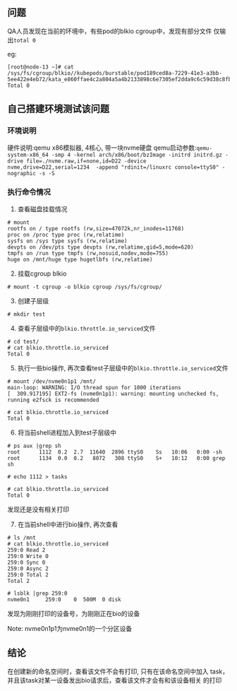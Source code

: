 ## 问题
QA人员发现在当前的环境中，有些pod的blkio cgroup中，发现有部分文件
仅输出`total 0`

eg:
```
[root@node-13 ~]# cat /sys/fs/cgroup/blkio//kubepods/burstable/pod189ced8a-7229-41e3-a3bb-5ee422e4eb72/kata_e860ffae4c2a804a5a4b2133898c6e7305ef2dda9c6c59d38c8fb29478ca9b8b/blkio.throttle.io_serviced
Total 0
```

## 自己搭建环境测试该问题

### 环境说明
硬件说明:qemu x86模拟器, 4核心, 带一块nvme硬盘
qemu启动参数:`qemu-system-x86_64 -smp 4 -kernel arch/x86/boot/bzImage -initrd initrd.gz -drive file=./nvme.raw,if=none,id=D22 -device nvme,drive=D22,serial=1234  -append "rdinit=/linuxrc console=ttyS0" -nographic -s -S`

### 执行命令情况
1. 查看磁盘挂载情况
```
# mount
rootfs on / type rootfs (rw,size=47072k,nr_inodes=11768)
proc on /proc type proc (rw,relatime)
sysfs on /sys type sysfs (rw,relatime)
devpts on /dev/pts type devpts (rw,relatime,gid=5,mode=620)
tmpfs on /run type tmpfs (rw,nosuid,nodev,mode=755)
huge on /mnt/huge type hugetlbfs (rw,relatime)
```
2. 挂载cgroup blkio
```
# mount -t cgroup -o blkio cgroup /sys/fs/cgroup/
```

3. 创建子层级
```
# mkdir test
```

4. 查看子层级中的`blkio.throttle.io_serviced`文件

```
# cd test/
# cat blkio.throttle.io_serviced
Total 0
```

5. 执行一些bio操作, 再次查看test子层级中的`blkio.throttle.io_serviced`文件
```
# mount /dev/nvme0n1p1 /mnt/
main-loop: WARNING: I/O thread spun for 1000 iterations
[  309.917195] EXT2-fs (nvme0n1p1): warning: mounting unchecked fs, running e2fsck is recommended

# cat blkio.throttle.io_serviced
Total 0
```
6. 将当前shell进程加入到test子层级中
```
# ps aux |grep sh
root      1112  0.2  2.7  11640  2896 ttyS0    Ss   10:06   0:00 -sh
root      1134  0.0  0.2   8072   308 ttyS0    S+   10:12   0:00 grep sh

# echo 1112 > tasks

# cat blkio.throttle.io_serviced
Total 0 
```
发现还是没有相关打印

7. 在当前shell中进行bio操作, 再次查看
```
# ls /mnt
# cat blkio.throttle.io_serviced
259:0 Read 2
259:0 Write 0
259:0 Sync 0
259:0 Async 2
259:0 Total 2
Total 2

# lsblk |grep 259:0
nvme0n1     259:0    0  500M  0 disk
```
发现为刚刚打印的设备号，为刚刚正在bio的设备

Note: nvme0n1p1为nvme0n1的一个分区设备

## 结论
在创建新的命名空间时，查看该文件不会有打印, 只有在该命名空间中加入
task，并且该task对某一设备发出bio请求后，查看该文件才会有和该设备相关
的打印
